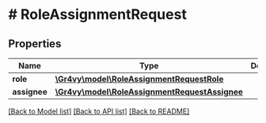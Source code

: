 # # RoleAssignmentRequest

## Properties

Name | Type | Description | Notes
------------ | ------------- | ------------- | -------------
**role** | [**\Gr4vy\model\RoleAssignmentRequestRole**](RoleAssignmentRequestRole.md) |  |
**assignee** | [**\Gr4vy\model\RoleAssignmentRequestAssignee**](RoleAssignmentRequestAssignee.md) |  |

[[Back to Model list]](../../README.md#models) [[Back to API list]](../../README.md#endpoints) [[Back to README]](../../README.md)
